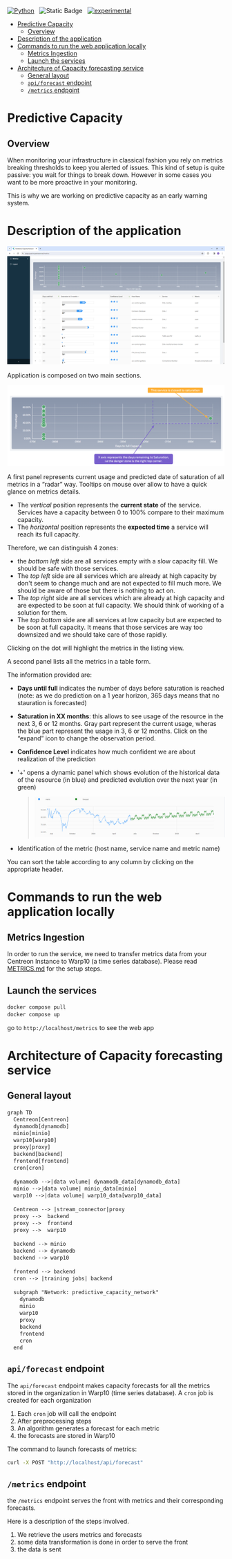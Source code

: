 
[![Python](https://img.shields.io/badge/Python-3%2E10-blue?logo=python)](https://devguide.python.org/versions/) &nbsp;
![Static Badge](https://img.shields.io/badge/React-v18-brightgreen?logo=React) &nbsp;
[![experimental](https://img.shields.io/badge/stability-experimental-red)](http://github.com/badges/stability-badges) &nbsp;

- [Predictive Capacity](#predictive-capacity)
  - [Overview](#overview)
- [Description of the application](#description-of-the-application)
- [Commands to run the web application locally](#commands-to-run-the-web-application-locally)
  - [Metrics Ingestion](#metrics-ingestion)
  - [Launch the services](#launch-the-services)
- [Architecture of Capacity forecasting service](#architecture-of-capacity-forecasting-service)
  - [General layout](#general-layout)
  - [`api/forecast` endpoint](#apiforecast-endpoint)
  - [`/metrics` endpoint](#metrics-endpoint)


Predictive Capacity
======

## Overview 

When monitoring your infrastructure in classical fashion you rely on metrics breaking thresholds to keep you alerted of issues. This kind of setup is quite passive: you wait for things to break down. However in some cases you want to be more proactive in your monitoring.

This is why we are working on predictive capacity as an early warning system.


# Description of the application

<img src="images/front.png">

Application is composed on two main sections.

<img src="images/radar_chart.PNG">

A first panel represents current usage and predicted date of saturation of all metrics in a “radar” way. Tooltips on mouse over allow to have a quick glance on metrics details.

- The _vertical_ position represents the __current state__ of the service. Services have a capacity between 0 to 100% compare to their maximum capacity.  
- The _horizontal_ position represents the __expected time__ a service will reach its full capacity.  

Therefore, we can distinguish 4 zones:  

- the _bottom left_ side are all services empty with a slow capacity fill. We should be safe with those services.  
- The _top left_ side are all services which are already at high capacity by don't seem to change much and are not expected to fill much more. We should be aware of those but there is nothing to act on.  
- The _top right_ side are all services which are already at high capacity and are expected to be soon at full capacity. We should think of working of a solution for them.  
- The _top bottom_ side are all services at low capacity but are expected to be soon at full capacity. It means that those services are way too downsized and we should take care of those rapidly.  

Clicking on the dot will highlight the metrics in the listing view.

A second panel lists all the metrics in a table form.

The information provided are:

- **Days until full** indicates the number of days before saturation is reached (note: as we do prediction on a 1 year horizon, 365 days means that no stauration is forecasted)

- **Saturation in XX months**: this allows to see usage of the resource in the next 3, 6 or 12 months. Gray part represent the current usage, wheras the blue part represent the usage in 3, 6 or 12 months. Click on the “expand” icon to change the observation period.

- **Confidence Level** indicates how much confident we are about realization of the prediction

- '+' opens a dynamic panel which shows evolution of the historical data of the resource (in blue) and predicted evolution over the next year (in green)
  > <img src="images/timeseries.PNG">

- Identification of the metric (host name, service name and metric name)

You can sort the table according to any column by clicking on the appropriate header.



# Commands to run the web application locally
## Metrics Ingestion

In order to run the service, we need to transfer metrics data from your Centreon Instance to Warp10 (a time series database).
Please read [METRICS.md](METRICS.md) for the setup steps.


## Launch the services



```bash
docker compose pull
docker compose up
```

go to `http://localhost/metrics` to see the web app


# Architecture of Capacity forecasting service

## General layout



```mermaid
graph TD
  Centreon[Centreon]
  dynamodb[dynamodb]
  minio[minio]
  warp10[warp10]
  proxy[proxy]
  backend[backend]
  frontend[frontend]
  cron[cron]
  
  dynamodb -->|data volume| dynamodb_data[dynamodb_data]
  minio -->|data volume| minio_data[minio]
  warp10 -->|data volume| warp10_data[warp10_data]
  
  Centreon --> |stream_connector|proxy
  proxy -->  backend
  proxy -->  frontend
  proxy -->  warp10

  backend --> minio
  backend --> dynamodb
  backend --> warp10
  
  frontend --> backend
  cron --> |training jobs| backend
  
  subgraph "Network: predictive_capacity_network"
    dynamodb
    minio
    warp10
    proxy
    backend
    frontend
    cron
  end
```

## `api/forecast` endpoint

The `api/forecast` endpoint makes capacity forecasts for all the metrics stored in the organization in Warp10 (time series database). A `cron` job is created for each organization

1. Each `cron` job will call the endpoint
2. After preprocessing steps
3. An algorithm generates a forecast for each metric
4. the forecasts are stored in Warp10

The command to launch forecasts of metrics:
```bash
curl -X POST "http://localhost/api/forecast"
```

## `/metrics` endpoint

the `/metrics` endpoint serves the front with metrics and their corresponding forecasts.

Here is a description of the steps involved.

1. We retrieve the users metrics and forecasts
2. some data transformation is done in order to serve the front
3. the data is sent


